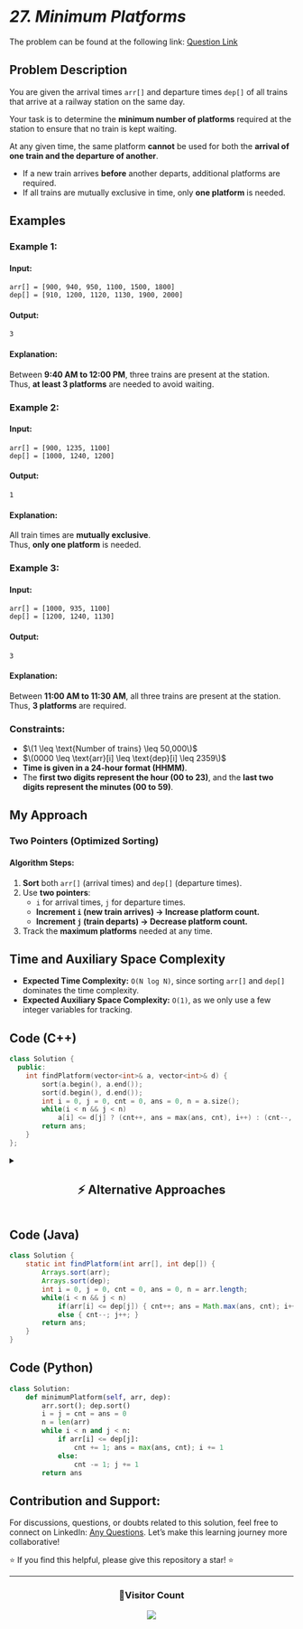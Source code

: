 # _27. Minimum Platforms_

The problem can be found at the following link: [Question Link](https://www.geeksforgeeks.org/problems/minimum-platforms-1587115620/1)

## **Problem Description**

You are given the arrival times `arr[]` and departure times `dep[]` of all trains that arrive at a railway station on the same day.

Your task is to determine the **minimum number of platforms** required at the station to ensure that no train is kept waiting.

At any given time, the same platform **cannot** be used for both the **arrival of one train and the departure of another**.

- If a new train arrives **before** another departs, additional platforms are required.
- If all trains are mutually exclusive in time, only **one platform** is needed.

## **Examples**

### **Example 1:**

#### **Input:**

```
arr[] = [900, 940, 950, 1100, 1500, 1800]
dep[] = [910, 1200, 1120, 1130, 1900, 2000]
```

#### **Output:**

```
3
```

#### **Explanation:**

Between **9:40 AM to 12:00 PM**, three trains are present at the station.  
Thus, **at least 3 platforms** are needed to avoid waiting.

### **Example 2:**

#### **Input:**

```
arr[] = [900, 1235, 1100]
dep[] = [1000, 1240, 1200]
```

#### **Output:**

```
1
```

#### **Explanation:**

All train times are **mutually exclusive**.  
Thus, **only one platform** is needed.

### **Example 3:**

#### **Input:**

```
arr[] = [1000, 935, 1100]
dep[] = [1200, 1240, 1130]
```

#### **Output:**

```
3
```

#### **Explanation:**

Between **11:00 AM to 11:30 AM**, all three trains are present at the station.  
Thus, **3 platforms** are required.

### **Constraints:**

- $\(1 \leq \text{Number of trains} \leq 50,000\)$
- $\(0000 \leq \text{arr}[i] \leq \text{dep}[i] \leq 2359\)$
- **Time is given in a 24-hour format (HHMM)**.
- The **first two digits represent the hour (00 to 23)**, and the **last two digits represent the minutes (00 to 59)**.

## **My Approach**

### **Two Pointers (Optimized Sorting)**

#### **Algorithm Steps:**

1. **Sort** both `arr[]` (arrival times) and `dep[]` (departure times).
2. Use **two pointers**:
   - `i` for arrival times, `j` for departure times.
   - **Increment `i` (new train arrives) → Increase platform count.**
   - **Increment `j` (train departs) → Decrease platform count.**
3. Track the **maximum platforms** needed at any time.

## **Time and Auxiliary Space Complexity**

- **Expected Time Complexity:** `O(N log N)`, since sorting `arr[]` and `dep[]` dominates the time complexity.
- **Expected Auxiliary Space Complexity:** `O(1)`, as we only use a few integer variables for tracking.

## **Code (C++)**

```cpp
class Solution {
  public:
    int findPlatform(vector<int>& a, vector<int>& d) {
        sort(a.begin(), a.end());
        sort(d.begin(), d.end());
        int i = 0, j = 0, cnt = 0, ans = 0, n = a.size();
        while(i < n && j < n)
            a[i] <= d[j] ? (cnt++, ans = max(ans, cnt), i++) : (cnt--, j++);
        return ans;
    }
};
```

<details>
<summary><h2 align="center">⚡ Alternative Approaches</h2></summary>

## **2️⃣ Priority Queue (Min Heap) Approach**

### **Algorithm Steps:**

1. **Sort the arrival times**.
2. **Use a min-heap** to track the earliest departure.
3. **For each arrival:**
   - If it occurs **before the earliest departure**, **increase platform count**.
   - Else, **pop the heap** (a train leaves) and reuse the platform.

### **Code (C++)**

```cpp
class Solution {
public:
    int findPlatform(vector<int>& a, vector<int>& d) {
        sort(a.begin(), a.end());
        sort(d.begin(), d.end());

        priority_queue<int, vector<int>, greater<int>> pq;
        int platforms = 0, maxPlatforms = 0;

        for (int i = 0; i < a.size(); i++) {
            while (!pq.empty() && pq.top() < a[i]) {
                pq.pop();
                platforms--;
            }
            pq.push(d[i]);
            platforms++;
            maxPlatforms = max(maxPlatforms, platforms);
        }
        return maxPlatforms;
    }
};
```

✅ **Time Complexity:** `O(N log N)`  
✅ **Space Complexity:** `O(N)`

## **3️⃣ Difference Array Approach (Efficient Counting)**

### **Algorithm Steps:**

1. **Use a map to store events:**
   - `+1` at arrival time
   - `-1` at departure time + 1
2. **Compute prefix sum** to get the maximum platforms needed.

### **Code (C++)**

```cpp
class Solution {
public:
    int findPlatform(vector<int>& a, vector<int>& d) {
        map<int, int> timeline;

        for (int i = 0; i < a.size(); i++) {
            timeline[a[i]]++;
            timeline[d[i] + 1]--;
        }

        int platforms = 0, maxPlatforms = 0;
        for (auto it = timeline.begin(); it != timeline.end(); ++it) {
            platforms += it->second;
            maxPlatforms = max(maxPlatforms, platforms);
        }
        return maxPlatforms;
    }
};
```

✅ **Time Complexity:** `O(N log N)`  
✅ **Space Complexity:** `O(N)`

## **Comparison of Approaches**

| **Approach**                         | ⏱️ **Time Complexity** | 🗂️ **Space Complexity** | ✅ **Pros**                            | ⚠️ **Cons**                         |
| ------------------------------------ | ---------------------- | ----------------------- | -------------------------------------- | ----------------------------------- |
| **Two Pointers (Optimized Sorting)** | 🟢 O(N log N)          | 🟢 O(1)                 | Simple & efficient for most cases      | Requires sorted arrival & departure |
| **Priority Queue (Min Heap)**        | 🟢 O(N log N)          | 🔴 O(N)                 | Best for dynamically tracking events   | Uses extra space for heap storage   |
| **Difference Array (Map)**           | 🟢 O(N log N)          | 🟡 O(N)                 | Efficient counting for large timelines | Requires additional map storage     |

✅ **Best Choice?**

- **Two Pointers** → **Best overall** for most cases due to simplicity and efficiency.
- **Priority Queue** → Useful **when tracking active platforms dynamically**.
- **Difference Array** → Works well for **efficient timeline counting**.

</details>

## **Code (Java)**

```java
class Solution {
    static int findPlatform(int arr[], int dep[]) {
        Arrays.sort(arr);
        Arrays.sort(dep);
        int i = 0, j = 0, cnt = 0, ans = 0, n = arr.length;
        while(i < n && j < n)
            if(arr[i] <= dep[j]) { cnt++; ans = Math.max(ans, cnt); i++; }
            else { cnt--; j++; }
        return ans;
    }
}
```

## **Code (Python)**

```python
class Solution:
    def minimumPlatform(self, arr, dep):
        arr.sort(); dep.sort()
        i = j = cnt = ans = 0
        n = len(arr)
        while i < n and j < n:
            if arr[i] <= dep[j]:
                cnt += 1; ans = max(ans, cnt); i += 1
            else:
                cnt -= 1; j += 1
        return ans
```

## **Contribution and Support:**

For discussions, questions, or doubts related to this solution, feel free to connect on LinkedIn: [Any Questions](https://www.linkedin.com/in/patel-hetkumar-sandipbhai-8b110525a/). Let’s make this learning journey more collaborative!

⭐ If you find this helpful, please give this repository a star! ⭐

---

<div align="center">
  <h3><b>📍Visitor Count</b></h3>
</div>

<p align="center">
  <img src="https://profile-counter.glitch.me/Hunterdii/count.svg" />
</p>
